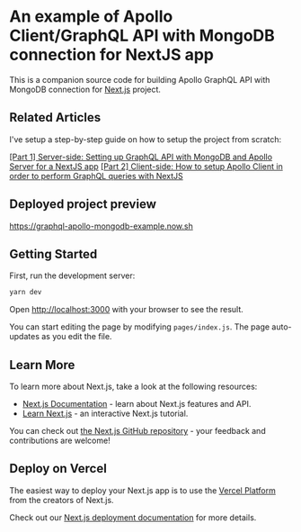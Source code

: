 # An example of Apollo Client/GraphQL API with MongoDB connection for NextJS app

This is a companion source code for building Apollo GraphQL API with MongoDB connection for [Next.js](https://nextjs.org/) project.

## Related Articles

I've setup a step-by-step guide on how to setup the project from scratch:

[[Part 1] Server-side: Setting up GraphQL API with MongoDB and Apollo Server for a NextJS app](https://grischuk.de/setting-up-graph-ql-api-with-mongo-db-and-apollo-server-for-a-next-js-app)
[[Part 2] Client-side: How to setup Apollo Client in order to perform GraphQL queries with NextJS](https://grischuk.de/how-to-setup-apollo-client-in-order-to-perform-graph-ql-queries-with-next-js)

## Deployed project preview

https://graphql-apollo-mongodb-example.now.sh

## Getting Started

First, run the development server:

```bash
yarn dev
```

Open [http://localhost:3000](http://localhost:3000) with your browser to see the result.

You can start editing the page by modifying `pages/index.js`. The page auto-updates as you edit the file.

## Learn More

To learn more about Next.js, take a look at the following resources:

- [Next.js Documentation](https://nextjs.org/docs) - learn about Next.js features and API.
- [Learn Next.js](https://nextjs.org/learn) - an interactive Next.js tutorial.

You can check out [the Next.js GitHub repository](https://github.com/vercel/next.js/) - your feedback and contributions are welcome!

## Deploy on Vercel

The easiest way to deploy your Next.js app is to use the [Vercel Platform](https://vercel.com/import?utm_medium=default-template&filter=next.js&utm_source=create-next-app&utm_campaign=create-next-app-readme) from the creators of Next.js.

Check out our [Next.js deployment documentation](https://nextjs.org/docs/deployment) for more details.
